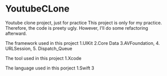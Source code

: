 # YoutubeCLone
Youtube clone project, just for practice
This project is only for my practice. Therefore, the code is preety ugly. However, I'll do some refactoring afterward.

The framework used in this project 1.UIKit 2.Core Data 3.AVFoundation, 4. URLSession, 5. Dispatch_Queue

The tool used in this project 1.Xcode

The language used in this porject 1.Swift 3
